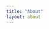 ```yaml
---
title: "About"
layout: about
---
```


<div>
<img scr="/assets/images/title_picture.jpg" width=100%>
</div>

